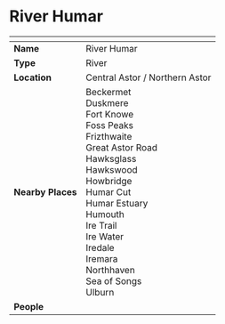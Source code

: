 # River Humar

| []() | |
| --- | --- |
| **Name** | River Humar |
| **Type** | River |
| **Location** | Central Astor / Northern Astor |
| **Nearby Places** | Beckermet<br />Duskmere<br />Fort Knowe<br />Foss Peaks<br />Frizthwaite<br />Great Astor Road<br />Hawksglass<br />Hawkswood<br />Howbridge<br />Humar Cut<br />Humar Estuary<br />Humouth<br />Ire Trail<br />Ire Water<br />Iredale<br />Iremara<br />Northhaven<br />Sea of Songs<br />Ulburn |
| **People** | |
